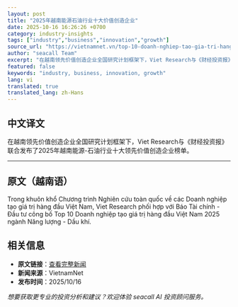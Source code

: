 ```yaml
---
layout: post
title: "2025年越南能源石油行业十大价值创造企业"
date: 2025-10-16 16:26:26 +0700
category: industry-insights
tags: ["industry","business","innovation","growth"]
source_url: "https://vietnamnet.vn/top-10-doanh-nghiep-tao-gia-tri-hang-dau-viet-nam-2025-nganh-nang-luong-dau-khi-2453465.html"
author: "seacall Team"
excerpt: "在越南领先价值创造企业全国研究计划框架下，Viet Research与《财经投资报》联合发布了2025年越南能源-石油行业十大领先价值创造企业榜单。..."
featured: false
keywords: "industry, business, innovation, growth"
lang: vi
translated: true
translated_lang: zh-Hans
---
```


## 中文译文

在越南领先价值创造企业全国研究计划框架下，Viet Research与《财经投资报》联合发布了2025年越南能源-石油行业十大领先价值创造企业榜单。

---

## 原文（越南语）

Trong khuôn khổ Chương trình Nghiên cứu toàn quốc về các Doanh nghiệp tạo giá trị hàng đầu Việt Nam, Viet Research phối hợp với Báo Tài chính - Đầu tư công bố Top 10 Doanh nghiệp tạo giá trị hàng đầu Việt Nam 2025 ngành Năng lượng - Dầu khí.

## 相关信息

- **原文链接**：[查看完整新闻](https://vietnamnet.vn/top-10-doanh-nghiep-tao-gia-tri-hang-dau-viet-nam-2025-nganh-nang-luong-dau-khi-2453465.html)
- **新闻来源**：VietnamNet
- **发布时间**：2025/10/16

*想要获取更专业的投资分析和建议？欢迎体验 seacall AI 投资顾问服务。*